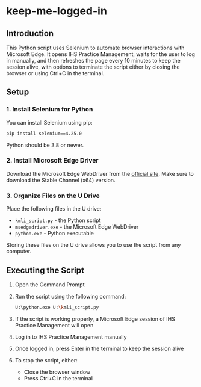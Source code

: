 # keep-me-logged-in

## Introduction
This Python script uses Selenium to automate browser interactions with Microsoft Edge. It opens IHS Practice Management, waits for the user to log in manually, and then refreshes the page every 10 minutes to keep the session alive, with options to terminate the script either by closing the browser or using Ctrl+C in the terminal.

## Setup

### 1. Install Selenium for Python
You can install Selenium using pip:

```bash
pip install selenium==4.25.0
```

Python should be 3.8 or newer. 

### 2. Install Microsoft Edge Driver
Download the Microsoft Edge WebDriver from the [official site](https://developer.microsoft.com/en-us/microsoft-edge/tools/webdriver/). Make sure to download the Stable Channel (x64) version.

### 3. Organize Files on the U Drive
Place the following files in the U drive:
* `kmli_script.py` - the Python script
* `msedgedriver.exe` - the Microsoft Edge WebDriver
* `python.exe` - Python executable

Storing these files on the U drive allows you to use the script from any computer.

## Executing the Script

1. Open the Command Prompt

2. Run the script using the following command:
   ```bash
   U:\python.exe U:\kmli_script.py
   ```

3. If the script is working properly, a Microsoft Edge session of IHS Practice Management will open

4. Log in to IHS Practice Management manually

5. Once logged in, press Enter in the terminal to keep the session alive

6. To stop the script, either:
   * Close the browser window
   * Press Ctrl+C in the terminal